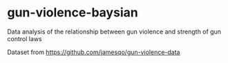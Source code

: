 # gun-violence-baysian
Data analysis of the relationship between gun violence and strength of gun control laws

Dataset from https://github.com/jamesqo/gun-violence-data
